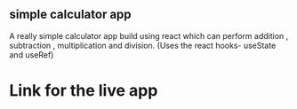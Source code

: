 ## simple calculator app

A really simple calculator app build using react which can perform addition , subtraction , multiplication and division.
(Uses the react hooks- useState and useRef)

# Link for the live app 
